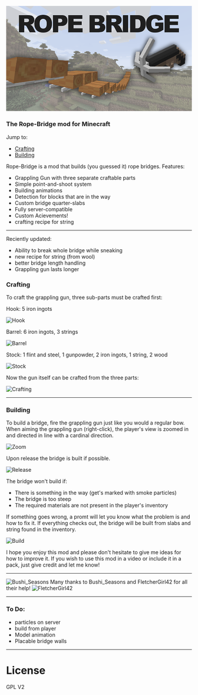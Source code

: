 ![Banner](ropebridge.logo.png)

### The Rope-Bridge mod for Minecraft


Jump to:

- [Crafting](#Crafting)
- [Building](#Building)

Rope-Bridge is a mod that builds (you guessed it) rope bridges.
Features:
-   Grappling Gun with three separate craftable parts
-   Simple point-and-shoot system
-   Building animations
-   Detection for blocks that are in the way
-   Custom bridge quarter-slabs
-   Fully server-compatible
-   Custom Acievements!
- 	crafting recipe for string

---

Reciently updated:
- Ability to break whole bridge while sneaking
- new recipe for string (from wool)
- better bridge length handling
- Grappling gun lasts longer

### <a name="Crafting"></a>Crafting

To craft the grappling gun, three sub-parts must be crafted first:

Hook: 5 iron ingots

![Hook](images/hook.png)

Barrel: 6 iron ingots, 3 strings

![Barrel](images/barrel.png)

Stock: 1 flint and steel, 1 gunpowder, 2 iron ingots, 1 string, 2 wood

![Stock](images/handle.png)

Now the gun itself can be crafted from the three parts:

![Crafting](images/crafting.png)

---

### <a name="Building"></a>Building

To build a bridge, fire the grappling gun just like you would a regular bow. When aiming the grappling gun (right-click), the player's view is zoomed in and directed in line with a cardinal direction.

![Zoom](images/zoom.gif)

Upon release the bridge is built if possible.

![Release](images/release.gif)

The bridge won't build if:
- There is something in the way (get's marked with smoke particles)
- The bridge is too steep
- The required materials are not present in the player's inventory

If something goes wrong, a promt will let you know what the problem is and how to fix it. If everything checks out, the bridge will be built from slabs and string found in the inventory.

![Build](images/build.gif)

I hope you enjoy this mod and please don't hesitate to give me ideas for how to improve it. If you wish to use this mod in a video or include it in a pack, just give credit and let me know!

---

![Bushi_Seasons](images/Bushi_Seasons.png)
Many thanks to Bushi_Seasons and FletcherGirl42 for all their help!
![FletcherGirl42](images/FletcherGirl42.png)

---

### To Do:
- particles on server
- build from player
- Model animation
- Placable bridge walls
---

# License
GPL V2
